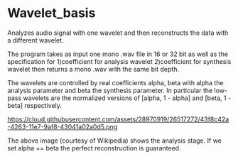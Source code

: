 # Wavelet_basis
Analyzes audio signal with one wavelet and then reconstructs the data with a different wavelet. 

The program takes as input one mono .wav file in 16 or 32 bit as well as the specification for
1)coefficient for analysis wavelet
2)coefficient for synthesis wavelet
then returns a mono .wav with the same bit depth. 

The wavelets are controlled by real coefficients alpha, beta with alpha the analysis parameter and beta the synthesis parameter. In particular the low-pass wavelets are the normalized versions of [alpha, 1 - alpha] and [beta, 1 - beta] respectively. 

https://cloud.githubusercontent.com/assets/28970919/26517272/43f8c42a-4263-11e7-9af8-43041a02a0d5.png

The above image (courtesy of Wikipedia) shows the analysis stage. If we set alpha == beta the perfect reconstruction is guaranteed.
